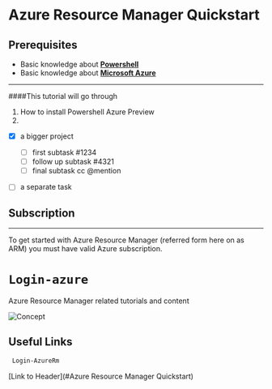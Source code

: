 # Azure Resource Manager Quickstart

## Prerequisites

* Basic knowledge about **[Powershell][Powershell link]**
* Basic knowledge about **[Microsoft Azure][Azure link]**

---

####This tutorial will go through 
1. How to install Powershell Azure Preview
2. 

- [x] a bigger project
  - [ ] first subtask #1234
  - [ ] follow up subtask #4321
  - [ ] final subtask cc @mention
- [ ] a separate task



## Subscription
---

To get started with Azure Resource Manager (referred form here on as ARM) you must have valid Azure subscription.

`Login-azure`
=======
Azure Resource Manager related tutorials and content

![Concept](http://trevorsullivan.net/wp-content/uploads/2015/08/2015-09-06-16_59_10-New-notification-1024x707.png)


## Useful Links 
```powershell
 Login-AzureRm
 ```



[Powershell link]: http://powershell.com/cs/
[Azure link]: https://azure.microsoft.com/en-us/
[PowershellGallery link]: https://www.powershellgallery.com/
[PowershellGallery2 link]: https://github.com/Azure/azure-powershell/releases/tag/v1.0.0-preview-gallery-October2015
[Powershell 1.0 preview Blog]: https://azure.microsoft.com/en-us/blog/azps-1-0-pre/













































































[Link to Header](#Azure Resource Manager Quickstart)